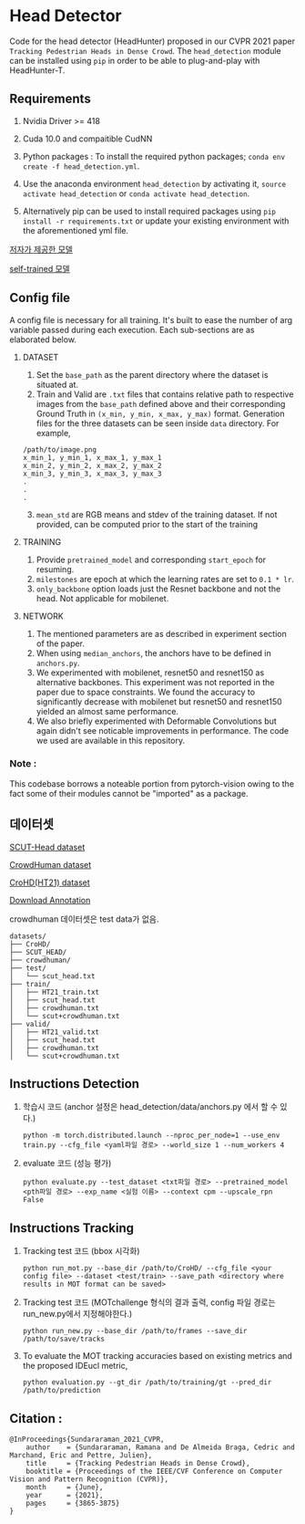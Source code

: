 # Head Detector

Code for the head detector (HeadHunter) proposed in our CVPR 2021 paper `Tracking Pedestrian Heads in Dense Crowd`. The `head_detection` module can be installed using `pip` in order to be able to plug-and-play with HeadHunter-T.

## Requirements

1. Nvidia Driver >= 418

2. Cuda 10.0 and compaitible CudNN

3. Python packages : To install the required python packages;
	`conda env create -f head_detection.yml`.

4. Use the anaconda environment `head_detection` by activating it, `source activate head_detection` or `conda activate head_detection`.

5. Alternatively pip can be used to install required packages using `pip install -r requirements.txt` or update your existing environment with the aforementioned yml file.

[저자가 제공한 모델](https://drive.google.com/file/d/1CODnsMrFrOCsE7XL9jBDP42GUz3rbUwH/view?usp=sharing)

[self-trained 모델](https://drive.google.com/file/d/1gh9u3nQvkYZTuHKRiZmFEC0XcZ1PXJVn/view?usp=sharing)


## Config file
A config file is necessary for all training. It's built to ease the number of arg variable passed during each execution. Each sub-sections are as elaborated below.

1. DATASET
    1. Set the `base_path` as the parent directory where the dataset is situated at.
    2. Train and Valid are `.txt` files that contains relative path to respective images from the `base_path` defined above and their corresponding Ground Truth in `(x_min, y_min, x_max, y_max)` format. Generation files for the three datasets can be seen inside `data` directory. For example, 
    ```
    /path/to/image.png
    x_min_1, y_min_1, x_max_1, y_max_1
    x_min_2, y_min_2, x_max_2, y_max_2
    x_min_3, y_min_3, x_max_3, y_max_3
    .
    .
    .
    ```
    3. `mean_std` are RGB means and stdev of the training dataset. If not provided, can be computed prior to the start of the training
2. TRAINING
    1. Provide `pretrained_model` and corresponding `start_epoch` for resuming.
    2. `milestones` are epoch at which the learning rates are set to `0.1 * lr`.
    3. `only_backbone` option loads just the Resnet backbone and not the head. Not applicable for mobilenet.

3. NETWORK
    1. The mentioned parameters are as described in experiment section of the paper.
    2. When using `median_anchors`, the anchors have to be defined in `anchors.py`.
    3. We experimented with mobilenet, resnet50 and resnet150 as alternative backbones. This experiment was not reported in the paper due to space constraints. We found the accuracy to significantly decrease with mobilenet but resnet50 and resnet150 yielded an almost same performance.
    4. We also briefly experimented with Deformable Convolutions but again didn't see noticable improvements in performance. The code we used are available in this repository.

### Note : 
This codebase borrows a noteable portion from pytorch-vision owing to the fact some of their modules cannot be "imported" as a package. 

## 데이터셋 
[SCUT-Head dataset](https://github.com/HCIILAB/SCUT-HEAD-Dataset-Release)

[CrowdHuman dataset](https://www.kaggle.com/datasets/swayambhumohanty/crowdhuman-dataset)

[CroHD(HT21) dataset](https://motchallenge.net/data/Head_Tracking_21/)

[Download Annotation](https://drive.google.com/file/d/19Sdx1_-pZ7v-laXWRcOTGT2v5bDfZjws/view?usp=sharing)

crowdhuman 데이터셋은 test data가 없음.
```
datasets/
├── CroHD/
├── SCUT_HEAD/
├── crowdhuman/
├── test/
│   └── scut_head.txt
├── train/
│   ├── HT21_train.txt
│   ├── scut_head.txt
│   ├── crowdhuman.txt
│   └── scut+crowdhuman.txt
├── valid/
│   ├── HT21_valid.txt
│   ├── scut_head.txt
│   ├── crowdhuman.txt
│   └── scut+crowdhuman.txt
```

## Instructions Detection

1. 학습시 코드 (anchor 설정은 head_detection/data/anchors.py 에서 할 수 있다.)
	
	```
	python -m torch.distributed.launch --nproc_per_node=1 --use_env train.py --cfg_file <yaml파일 경로> --world_size 1 --num_workers 4
	```
2. evaluate 코드 (성능 평가)
	```
	python evaluate.py --test_dataset <txt파일 경로> --pretrained_model <pth파일 경로> --exp_name <실험 이름> --context cpm --upscale_rpn False
	```


## Instructions Tracking

1. Tracking test 코드 (bbox 시각화)

	```
	python run_mot.py --base_dir /path/to/CroHD/ --cfg_file <your config file> --dataset <test/train> --save_path <directory where results in MOT format can be saved>
	``` 

2. Tracking test 코드 (MOTchallenge 형식의 결과 출력, config 파일 경로는 run_new.py에서 지정해야한다.)
	```
	python run_new.py --base_dir /path/to/frames --save_dir /path/to/save/tracks 
	```
3. To evaluate the MOT tracking accuracies based on existing metrics and the proposed IDEucl metric,

	```
	python evaluation.py --gt_dir /path/to/training/gt --pred_dir /path/to/prediction
	```




 

## Citation :

```
@InProceedings{Sundararaman_2021_CVPR,
    author    = {Sundararaman, Ramana and De Almeida Braga, Cedric and Marchand, Eric and Pettre, Julien},
    title     = {Tracking Pedestrian Heads in Dense Crowd},
    booktitle = {Proceedings of the IEEE/CVF Conference on Computer Vision and Pattern Recognition (CVPR)},
    month     = {June},
    year      = {2021},
    pages     = {3865-3875}
}
```


